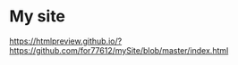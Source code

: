 # My site

https://htmlpreview.github.io/?https://github.com/for77612/mySite/blob/master/index.html
